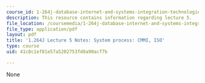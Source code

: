 ```yaml
---
course_id: 1-264j-database-internet-and-systems-integration-technologies-fall-2013
description: This resource contains information regarding lecture 5.
file_location: /coursemedia/1-264j-database-internet-and-systems-integration-technologies-fall-2013/41c8c1ef81e57a5202753fd8a90acf7b_MIT1_264JF13_lect_5.pdf
file_type: application/pdf
layout: pdf
title: '1.264J Lecture 5 Notes: System process: CMMI, ISO'
type: course
uid: 41c8c1ef81e57a5202753fd8a90acf7b

---
```

None